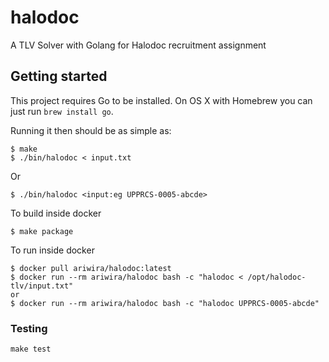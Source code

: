 # halodoc

A TLV Solver with Golang for Halodoc recruitment assignment

## Getting started

This project requires Go to be installed. On OS X with Homebrew you can just run `brew install go`.

Running it then should be as simple as:

```console
$ make
$ ./bin/halodoc < input.txt
```

Or
```console
$ ./bin/halodoc <input:eg UPPRCS-0005-abcde>
```

To build inside docker
```console
$ make package
```

To run inside docker
```console
$ docker pull ariwira/halodoc:latest
$ docker run --rm ariwira/halodoc bash -c "halodoc < /opt/halodoc-tlv/input.txt"
or
$ docker run --rm ariwira/halodoc bash -c "halodoc UPPRCS-0005-abcde"
```

### Testing

``make test``